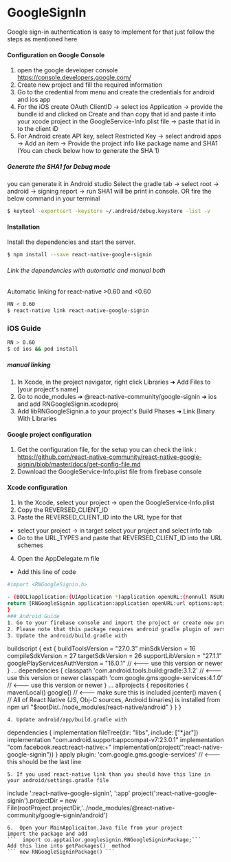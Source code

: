 # GoogleSignIn
Google sign-in authentication is easy to implement for that  just follow the steps as mentioned here
#### Configuration on Google Console
1. open the google developer console https://console.developers.google.com/
2. Create new project and fill the required information
3. Go to the credential from menu and create the credentials for android and ios app
4. For the iOS create OAuth ClientID -> select ios Application -> provide the bundle id and clicked on Create and than copy that id and paste it into your xcode project
in the GoogleService-Info.plist file -> paste that id in to the client iD
5. For Android create API key, select Restricted Key -> select android apps -> Add an item -> Provide the project info like package name and SHA1 (You can check below how to generate the SHA 1)
##### Generate the SHA1 for Debug mode
you can generate it in Android studio
Select the gradle tab -> select root -> android -> signing report -> run 
SHA1 will be print in console.
OR fire the below command in your terminal
``` sh 
$ keytool -exportcert -keystore ~/.android/debug.keystore -list -v
```
#### Installation
Install the dependencies and start the server.

```sh
$ npm install --save react-native-google-signin
```
###### Link the dependencies  with automatic and manual both
Automatic linking for react-native >0.60 and <0.60
```sh
RN < 0.60
$ react-native link react-native-google-signin
```
### iOS Guide
```sh
RN > 0.60
$ cd ios && pod install
```
##### manual linking
1. In Xcode, in the project navigator, right click Libraries ➜ Add Files to [your project's name]
2. Go to node_modules ➜ @react-native-community/google-signin ➜ ios and add RNGoogleSignin.xcodeproj
3. Add libRNGoogleSignin.a to your project's Build Phases ➜ Link Binary With Libraries

#### Google project configuration
1. Get the configuration file, for the setup you can check the link :
https://github.com/react-native-community/react-native-google-signin/blob/master/docs/get-config-file.md
2. Download the GoogleService-Info.plist file from firebase console
#### Xcode configuration
1. In the Xcode, select your project -> open the GoogleService-Info.plist
2. Copy the REVERSED_CLIENT_ID 
3. Paste the REVERSED_CLIENT_ID into the URL type for that
- select your project -> in target select your project and select info tab
- Go to the URL_TYPES and paste that REVERSED_CLIENT_ID into the URL schemes
4. Open the AppDelegate.m file 
- Add this line of code
```sh 
#import <RNGoogleSignin.h>

- (BOOL)application:(UIApplication *)application openURL:(nonnull NSURL *)url options:(nonnull NSDictionary<NSString *,id> *)options {
return [RNGoogleSignin application:application openURL:url options:options];
}
### Android Guide
1. Go to your firebase console and import the project or create new project and download the GoogleService.json file after adding the SHA1
2. Please note that this package requires android gradle plugin of version >= 3, which in turn requires at least gradle 4.1. Android studio should be able to do the upgrade for you.
3. Update the android/build.gradle with
```
buildscript {
ext {
buildToolsVersion = "27.0.3"
minSdkVersion = 16
compileSdkVersion = 27
targetSdkVersion = 26
supportLibVersion = "27.1.1"
googlePlayServicesAuthVersion = "16.0.1" // <--- use this version or newer
}
...
dependencies {
classpath 'com.android.tools.build:gradle:3.1.2' // <--- use this version or newer
classpath 'com.google.gms:google-services:4.1.0' // <--- use this version or newer
}
...
allprojects {
repositories {
mavenLocal()
google() // <--- make sure this is included
jcenter()
maven {
// All of React Native (JS, Obj-C sources, Android binaries) is installed from npm
url "$rootDir/../node_modules/react-native/android"
}
}
}
```
4. Update android/app/build.gradle with
```
dependencies {
implementation fileTree(dir: "libs", include: ["*.jar"])
implementation "com.android.support:appcompat-v7:23.0.1"
implementation "com.facebook.react:react-native:+"
implementation(project(":react-native-google-signin"))
}
apply plugin: 'com.google.gms.google-services' // <--- this should be the last line
```
5. If you used react-native link than you should have this line in your android/settings.gradle file 
``` 
include ':react-native-google-signin', ':app'
project(':react-native-google-signin').projectDir = new File(rootProject.projectDir,'../node_modules/@react-native-community/google-signin/android')
```
6.  Open your MainApplicaiton.Java file from your project
import the package and add 
```  import co.apptailor.googlesignin.RNGoogleSigninPackage;```
Add this line into getPackages()  method
``` new RNGoogleSigninPackage() ```
